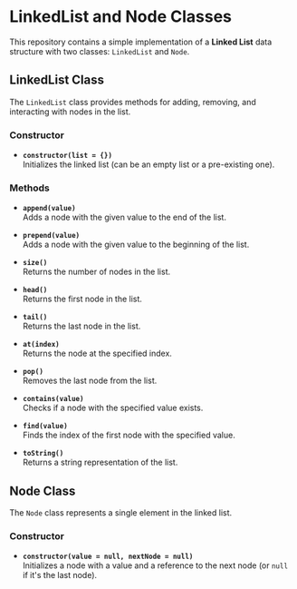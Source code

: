 # LinkedList and Node Classes

This repository contains a simple implementation of a **Linked List** data structure with two classes: `LinkedList` and `Node`.

## LinkedList Class

The `LinkedList` class provides methods for adding, removing, and interacting with nodes in the list.

### Constructor

- **`constructor(list = {})`**  
  Initializes the linked list (can be an empty list or a pre-existing one).

### Methods

- **`append(value)`**  
  Adds a node with the given value to the end of the list.

- **`prepend(value)`**  
  Adds a node with the given value to the beginning of the list.

- **`size()`**  
  Returns the number of nodes in the list.

- **`head()`**  
  Returns the first node in the list.

- **`tail()`**  
  Returns the last node in the list.

- **`at(index)`**  
  Returns the node at the specified index.

- **`pop()`**  
  Removes the last node from the list.

- **`contains(value)`**  
  Checks if a node with the specified value exists.

- **`find(value)`**  
  Finds the index of the first node with the specified value.

- **`toString()`**  
  Returns a string representation of the list.

## Node Class

The `Node` class represents a single element in the linked list.

### Constructor

- **`constructor(value = null, nextNode = null)`**  
  Initializes a node with a value and a reference to the next node (or `null` if it's the last node).